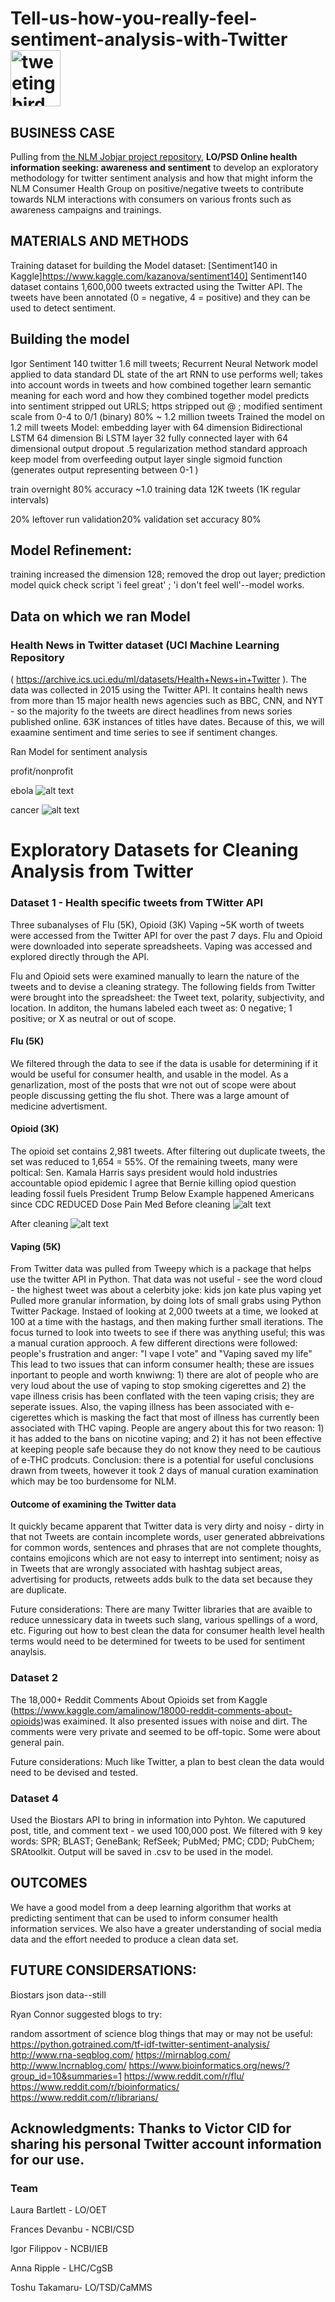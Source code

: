 # Tell-us-how-you-really-feel-sentiment-analysis-with-Twitter <img src="tweet-birs-2.svg" alt="tweeting bird" width="80" height="90">

## BUSINESS CASE
Pulling from [the NLM Jobjar project repository](https://sharepoint.nlm.nih.gov/Projects/jobjar/Lists/Associate%20Project%20Proposals/Browse%20Projects.aspx), **LO/PSD Online health information seeking: awareness and sentiment** to develop an exploratory methodology for twitter sentiment analysis and how that might inform the NLM Consumer Health Group on positive/negative tweets to contribute towards NLM interactions with consumers on various fronts such as awareness campaigns and trainings.

## MATERIALS AND METHODS
Training dataset for building the Model dataset: [Sentiment140 in Kaggle]https://www.kaggle.com/kazanova/sentiment140]
Sentiment140 dataset contains 1,600,000 tweets extracted using the Twitter API. The tweets have been annotated (0 = negative, 4 = positive) and they can be used to detect sentiment.

## Building the model
Igor Sentiment 140 twitter 1.6 mill tweets; 
Recurrent Neural Network model applied to data standard DL state of the art RNN to use performs well; takes into account words in tweets and how combined together learn semantic meaning for each word and how they combined together model predicts into sentiment
stripped out URLS; https
stripped out @ ; 
modified sentiment scale from 0-4 to 0/1 (binary)
80% ~ 1.2 million tweets 
Trained the model on 1.2 mill tweets
Model: embedding layer with 64 dimension
Bidirectional LSTM 64 dimension 
Bi LSTM layer 32
fully connected layer with 64 dimensional output
dropout .5 regularization method standard approach keep model from overfeeding
output layer single sigmoid function (generates output representing between 0-1 )

train overnight 80% accuracy ~1.0 training data 12K tweets (1K regular intervals)

20% leftover run validation20% validation set accuracy 80%

## Model Refinement:

training increased the dimension 128; removed the drop out layer; prediction model quick check script 'i feel great' ; 'i don't feel well'--model works.

## Data on which we ran Model

### Health News in Twitter dataset (UCI Machine Learning Repository
( https://archive.ics.uci.edu/ml/datasets/Health+News+in+Twitter ). The data was collected in 2015 using the Twitter API. It contains health news from more than 15 major health news agencies such as BBC, CNN, and NYT - so the majority fo the tweets are direct headlines from news sories published online. 63K instances of titles have dates. Because of this, we will exaamine sentiment  and time series to see if sentiment changes. 


Ran Model for sentiment analysis


profit/nonprofit

ebola
![alt text](ebola-profit-nonprofit.png)

cancer
![alt text](cancer-profit-nonprofit.png)



# Exploratory Datasets for Cleaning Analysis from Twitter

### Dataset 1 - Health specific tweets from TWitter API
Three subanalyses of Flu (5K), Opioid (3K) Vaping ~5K worth of tweets were accessed from the Twitter API for over the past 7 days. Flu and Opioid were downloaded into seperate spreadsheets. Vaping was accessed and explored directly through the API. 

Flu and Opioid sets were examined manually to learn the nature of the tweets and to devise a cleaning strategy. The following fields from Twitter were brought into the spreadsheet: the Tweet text, polarity, subjectivity, and location. In additon, the humans labeled each tweet as: 0 negative; 1 positive; or X as neutral or out of scope.

#### Flu (5K)
We filtered through the data to see if the data is usable for determining if it would be useful for consumer health, and usable in the model. As a genarlization, most of the posts that wre not out of scope were about people discussing getting the flu shot. There was a large amount of medicine advertisment. 

#### Opioid (3K)
The opioid set contains 2,981 tweets. After filtering out duplicate tweets, the set was reduced to 1,654 = 55%. Of the remaining tweets, many were poltical:
Sen. Kamala Harris says president would hold industries accountable opiod epidemic I agree that
Bernie killing opiod question leading fossil fuels
President Trump Below Example happened Americans since CDC REDUCED Dose Pain Med
Before cleaning
![alt text](opioid.png)

After cleaning
![alt text](/twitter_data/opiod_edited.png)

#### Vaping (5K)
From Twitter data was pulled from Tweepy which is a package that helps use the twitter API in Python. That data was not useful - see the word cloud - the highest tweet was about a celerbity joke:
kids jon kate plus vaping yet
Pulled more granular information, by doing lots of small grabs using Python Twitter Package. Instaed of looking at 2,000 tweets at a time, we looked at 100 at a time with the hastags, and then making further small iterations. The focus turned to look into tweets to see if there was anything useful; this was a manual curation approoch. 
A few different directions were followed: people's frustration and anger:
"I vape I vote" and "Vaping saved my life"
This lead to two issues that can inform consumer health; these are issues inportant to people and worth knwiwng: 1) there are alot of people who are very loud about the use of vaping to stop smoking cigerettes and 2) the vape illness crisis has been conflated with the teen vaping crisis; they are seperate issues. Also, the vaping illness has been associated with e-cigerettes which is masking the fact that most of illness has currently been associated with THC vaping. People are angery about this for two reason: 1) it has added to the bans on nicotine vaping; and 2) it has not been effective at keeping people safe because they do not know they need to be cautious of e-THC prodcuts. Conclusion: there is a potential for useful conclusions drawn from tweets, however it took 2 days of manual curation  examination which may be too burdensome for NLM. 

#### Outcome of examining the Twitter data
It quickly became apparent that Twitter data is very dirty and noisy - dirty in that not Tweets are contain incomplete words, user generated abbreivations for common words, sentences and phrases that are not complete thoughts, contains emojicons which are not easy to interrept into sentiment; noisy as in Tweets that are wrongly associated with hashtag subject areas, advertising for products, retweets adds bulk to the data set because they are duplicate. 

Future considerations: There are many Twitter libraries that are avaible to reduce unnessicary data in tweets such slang, various spellings of a word, etc. Figuring out how to best clean the data for consumer health level health terms would need to be determined for tweets to be used for sentiment anaylsis.

### Dataset 2
The 18,000+ Reddit Comments About Opioids set from Kaggle (https://www.kaggle.com/amalinow/18000-reddit-comments-about-opioids)was exaimined. It also presented issues with noise and dirt. The comments were very private and seemed to be off-topic. Some were about general pain.

Future considerations: Much like Twitter, a plan to best clean the data would need to be devised and tested.

### Dataset 4
Used the Biostars API to bring in information into Pyhton. We caputured post, title, and comment text - we used 100,000 post. We filtered with 9 key words: SPR; BLAST; GeneBank; RefSeek; PubMed; PMC; CDD; PubChem; SRAtoolkit. Output will be saved in .csv to be used in the model. 

## OUTCOMES
We have a good model from a deep learning algorithm that works at predicting sentiment that can be used to inform consumer health information services. We also have a greater understanding of social media data and the effort needed to produce a clean data set. 

## FUTURE CONSIDERSATIONS:

Biostars json data--still 

Ryan Connor suggested blogs to try:

random assortment of science blog things that may or may not be useful:
https://python.gotrained.com/tf-idf-twitter-sentiment-analysis/
http://www.rna-seqblog.com/
https://mirnablog.com/
http://www.lncrnablog.com/
https://www.bioinformatics.org/news/?group_id=10&summaries=1
https://www.reddit.com/r/flu/
https://www.reddit.com/r/bioinformatics/
https://www.reddit.com/r/librarians/


## Acknowledgments: Thanks to Victor CID for sharing his personal Twitter account information for our use.

### Team
Laura Bartlett - LO/OET

Frances Devanbu - NCBI/CSD

Igor Filippov - NCBI/IEB

Anna Ripple - LHC/CgSB

Toshu Takamaru- LO/TSD/CaMMS
